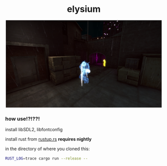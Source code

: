 <h1 align="center">elysium</h1>

<p align="center"><img src="assets/unknown.png" width="500" /></p>

### how use!?!??!

install libSDL2, libfontconfig

install rust from [rustup.rs](https://rustup.rs) **requires nightly**

in the directory of where you cloned this:

```bash
RUST_LOG=trace cargo run --release --
```
